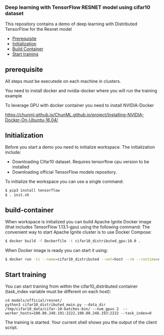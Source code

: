 ### Deep learning with TensorFlow RESNET model using cifar10 dataset 

This repository contains a demo of deep learning with Distributed TensorFlow for the Resnet model 

-   [Prerequisite](#prerequisite)
-   [Initialization](#initialization)
-   [Build Container](#build-container) 
-   [Start training](#start-training)


## prerequisite

All steps must be executede on each machine in clusters.

You need to install docker and nvidia-docker where you will run the training example

To leverage GPU with docker container you need to install NVIDIA-Docker

https://chunml.github.io/ChunML.github.io/project/Installing-NVIDIA-Docker-On-Ubuntu-16.04/

## Initialization

Before you start a demo you need to initialize workspace. The initialization include:

* Downloading Cifar10 dataset. Requires tensorflow cpu version to be installed
* Downloading official TensorFlow models repository.


To initialize the workspace you can use a single command:

```bash
$ pip3 install tensorflow
$ . init.sh
```


## build-container 

When workspace is initialized you can build Apache Ignite Docker image (that includes TensorFlow 1.13.1-gpu) using the following command:
The convenient way to start Apache Ignite cluster is to use Docker Compose:

```bash
$ docker build -f Dockerfile -t cifar10_distributed_gpu:10.0 .
```

When Docker image is ready you can start it using:

```bash
$ docker run -ti --name=cifar10_distributed --net=host --rm --runtime=nvidia -v /tmp:/tmp cifar10_distributed_gpu:1.0.0 bash
```

## Start training

You can start training from within the cifar10_distributed container (task_index variable must be different on each host):

```
cd models/official/resnet/
python3 cifar10_distributed_main.py --data_dir /tmp/cifar10_data/cifar-10-batches-bin/ --num_gpus 2  --worker_hosts=100.80.248.191:2222,100.80.248.193:2222 --task_index=0
```

The training is started. Your current shell shows you the output of the client script. 

